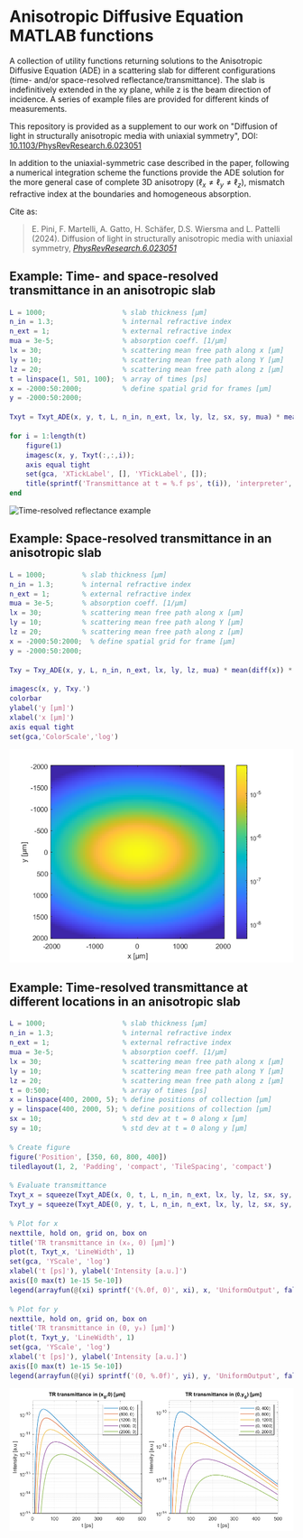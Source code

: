 # Anisotropic Diffusive Equation MATLAB functions

A collection of utility functions returning solutions to the Anisotropic Diffusive Equation (ADE) in a scattering slab for different configurations (time- and/or space-resolved reflectance/transmittance).
The slab is indefinitively extended in the xy plane, while z is the beam direction of incidence.
A series of example files are provided for different kinds of measurements.

This repository is provided as a supplement to our work on "Diffusion of light in structurally anisotropic media with uniaxial symmetry", DOI: [10.1103/PhysRevResearch.6.023051](https://doi.org/10.1103/PhysRevResearch.6.023051)

In addition to the uniaxial-symmetric case described in the paper, following a numerical integration scheme the functions provide the ADE solution for the more general case of complete 3D anisotropy ($`\ell_x \neq \ell_y \neq \ell_z`$), mismatch refractive index at the boundaries and homogeneous absorption.

Cite as: 
> E. Pini, F. Martelli, A. Gatto, H. Schäfer, D.S. Wiersma and L. Pattelli (2024). Diffusion of light in structurally anisotropic media with uniaxial symmetry, [*PhysRevResearch.6.023051*](https://doi.org/10.1103/PhysRevResearch.6.023051)

## Example: Time- and space-resolved transmittance in an anisotropic slab

```matlab
L = 1000;                   % slab thickness [μm]
n_in = 1.3;                 % internal refractive index
n_ext = 1;                  % external refractive index
mua = 3e-5;                 % absorption coeff. [1/μm]
lx = 30;                    % scattering mean free path along x [μm]
ly = 10;                    % scattering mean free path along Y [μm]
lz = 20;                    % scattering mean free path along z [μm]
t = linspace(1, 501, 100);  % array of times [ps]
x = -2000:50:2000;          % define spatial grid for frames [μm]
y = -2000:50:2000;

Txyt = Txyt_ADE(x, y, t, L, n_in, n_ext, lx, ly, lz, sx, sy, mua) * mean(diff(t)) * mean(diff(x)) * mean(diff(y));

for i = 1:length(t)
    figure(1)
    imagesc(x, y, Txyt(:,:,i));
    axis equal tight
    set(gca, 'XTickLabel', [], 'YTickLabel', []);
    title(sprintf('Transmittance at t = %.f ps', t(i)), 'interpreter', 'latex', 'FontSize', 16)
end
```
![Time-resolved reflectance example](figures/Txyt_animation.gif)

## Example: Space-resolved transmittance in an anisotropic slab

```matlab
L = 1000;         % slab thickness [μm]
n_in = 1.3;       % internal refractive index
n_ext = 1;        % external refractive index
mua = 3e-5;       % absorption coeff. [1/μm]
lx = 30;          % scattering mean free path along x [μm]
ly = 10;          % scattering mean free path along Y [μm]
lz = 20;          % scattering mean free path along z [μm]
x = -2000:50:2000;  % define spatial grid for frame [μm]
y = -2000:50:2000;

Txy = Txy_ADE(x, y, L, n_in, n_ext, lx, ly, lz, mua) * mean(diff(x)) * mean(diff(y));

imagesc(x, y, Txy.')
colorbar
ylabel('y [μm]')
xlabel('x [μm]')
axis equal tight
set(gca,'ColorScale','log')
```

![Time-resolved reflectance example](figures/example_Txy.png)

## Example: Time-resolved transmittance at different locations in an anisotropic slab

```matlab
L = 1000;                   % slab thickness [μm]
n_in = 1.3;                 % internal refractive index
n_ext = 1;                  % external refractive index
mua = 3e-5;                 % absorption coeff. [1/μm]
lx = 30;                    % scattering mean free path along x [μm]
ly = 10;                    % scattering mean free path along Y [μm]
lz = 20;                    % scattering mean free path along z [μm]
t = 0:500;                  % array of times [ps]
x = linspace(400, 2000, 5); % define positions of collection [μm]
y = linspace(400, 2000, 5); % define positions of collection [μm]
sx = 10;                    % std dev at t = 0 along x [μm]
sy = 10;                    % std dev at t = 0 along y [μm]

% Create figure
figure('Position', [350, 60, 800, 400])
tiledlayout(1, 2, 'Padding', 'compact', 'TileSpacing', 'compact')

% Evaluate transmittance
Txyt_x = squeeze(Txyt_ADE(x, 0, t, L, n_in, n_ext, lx, ly, lz, sx, sy, mua)) * mean(diff(t));
Txyt_y = squeeze(Txyt_ADE(0, y, t, L, n_in, n_ext, lx, ly, lz, sx, sy, mua)) * mean(diff(t));

% Plot for x
nexttile, hold on, grid on, box on
title('TR transmittance in (x₀, 0) [μm]')
plot(t, Txyt_x, 'LineWidth', 1)
set(gca, 'YScale', 'log')
xlabel('t [ps]'), ylabel('Intensity [a.u.]')
axis([0 max(t) 1e-15 5e-10])
legend(arrayfun(@(xi) sprintf('(%.0f, 0)', xi), x, 'UniformOutput', false), 'Location', 'northeast')

% Plot for y
nexttile, hold on, grid on, box on
title('TR transmittance in (0, y₀) [μm]')
plot(t, Txyt_y, 'LineWidth', 1)
set(gca, 'YScale', 'log')
xlabel('t [ps]'), ylabel('Intensity [a.u.]')
axis([0 max(t) 1e-15 5e-10])
legend(arrayfun(@(yi) sprintf('(0, %.0f)', yi), y, 'UniformOutput', false), 'Location', 'northeast')
```

![Time-resolved reflectance example](figures/example_Txyt.png)
